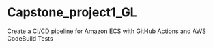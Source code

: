 # Capstone_project1_GL
Create a CI/CD pipeline for Amazon ECS with GitHub Actions and AWS CodeBuild Tests
